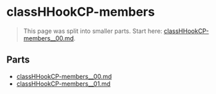 # classHHookCP-members

> This page was split into smaller parts. Start here: [classHHookCP-members__00.md](classHHookCP-members__00.md).

## Parts

- [classHHookCP-members__00.md](classHHookCP-members__00.md)
- [classHHookCP-members__01.md](classHHookCP-members__01.md)
